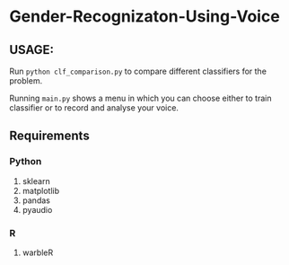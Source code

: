 
 # Gender-Recognizaton-Using-Voice
 ## USAGE:
 
  Run `python clf_comparison.py` to compare different classifiers for the problem.

  Running `main.py` shows a menu in which you can choose either to train classifier or to record and analyse your voice.

  ## Requirements
  ### Python

1. sklearn
2. matplotlib
3. pandas
4. pyaudio

### R
1. warbleR
